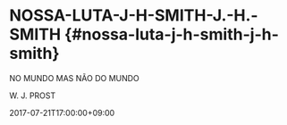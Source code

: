 # NOSSA-LUTA-J-H-SMITH-J.-H.-SMITH {#nossa-luta-j-h-smith-j-h-smith}

NO MUNDO MAS NÃO DO MUNDO

W. J. PROST

2017-07-21T17:00:00+09:00